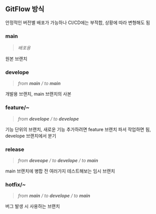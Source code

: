 ## GitFlow 방식

안정적인 버전별 배포가 가능하나 CI/CD에는 부적합, 상황에 따라 변형해도 됨

### main 
>*배포용*

원본 브랜치

### develope 
>*from **main** / to **main***

개발용 브랜치, main 브랜치의 사본

### feature/~
>*from **develope** / to **develope***

기능 단위의 브랜치, 새로운 기능 추가하려면 feature 브랜치 파서 작업하면 됨, develope 브랜치에서 분기

### release
>*from **deveope** / to **develope** / to **main*** 

main 브랜치에 병합 전 여러가지 테스트해보는 임시 브랜치

### hotfix/~
> *from **main** / to **develope** / to **main***

버그 발생 시 사용하는 브랜치

